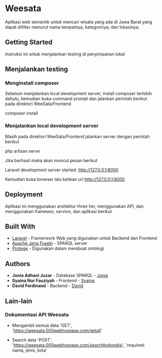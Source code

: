 # Weesata

Aplikasi web semantik untuk mencari wisata yang ada di Jawa Barat yang dapat difilter menurut nama tempatnya, kategorinya, dan lokasinya.

## Getting Started

Instruksi ini untuk menjalankan testing di penyimpanan lokal

## Menjalankan testing


### Menginstall composer

Sebelum menjalankan local development server, install composer terlebih dahulu, kemudian buka command prompt dan jalankan perintah berikut pada direktori WeeSata/Frontend

composer install

### Menjalankan local development server

Masih pada direktori WeeSata/Frontend jalankan server dengan perintah berikut

php artisan serve

Jika berhasil maka akan muncul pesan berikut

Laravel development server started: <http://127.0.0.1:8000>

Kemudian buka browser lalu ketikan url http://127.0.0.1:8000

## Deployment

Aplikasi ini menggunakan arsitektur three tier, menggunakan API, dan menggunakan framewor, service, dan aplikasi berikut

## Built With

* [Laravel](https://laravel.com/docs/6.x) - Framerwork Web yang digunakan untuk Backend dan Frontend
* [Apache Jena Fuseki](https://jena.apache.org/documentation/fuseki2/) - SPARQL server
* [Protege](https://protege.stanford.edu/) - Digunakan dalam membuat ontologi

## Authors

* **Junia Adhani Juzar** - Database SPARQL - [Junia](https://github.com/juniaadhani)
* **Syaina Nur Fauziyah** - Frontend - [Syaina](https://github.com/syaina)
* **David Ferdinand** - Backend - [David](https://github.com/davidfim)

## Lain-lain

### Dokumentasi API Weesata

* Mengambil semua data
'GET', 'https://weesata.000webhostapp.com/getall'

* Search data
'POST', 'https://weesata.000webhostapp.com/searchbykondisi', 'required: nama, jenis, kota'
